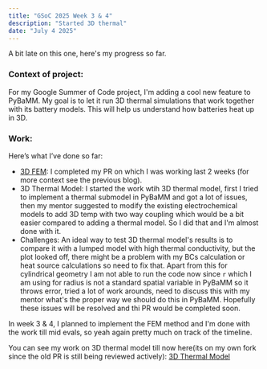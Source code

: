 ```yaml
---
title: "GSoC 2025 Week 3 & 4"
description: "Started 3D thermal"
date: "July 4 2025"
---
```


A bit late on this one, here's my progress so far.

### Context of project:

For my Google Summer of Code project, I'm adding a cool new feature to PyBaMM. My goal is to let it run 3D thermal simulations that work together with its battery models. This will help us understand how batteries heat up in 3D.

### Work:

Here’s what I’ve done so far:

- [3D FEM](https://github.com/pybamm-team/PyBaMM/pull/5009): I completed my PR on which I was working last 2 weeks (for more context see the previous blog).
- 3D Thermal Model: I started the work wtih 3D thermal model, first I tried to implement a thermal submodel in PyBaMM and got a lot of issues, then my mentor suggested to modify the existing electrochemical models to add 3D temp with two way coupling which would be a bit easier compared to adding a thermal model. So I did that and I'm almost done with it.
- Challenges: An ideal way to test 3D thermal model's results is to compare it with a lumped model with high thermal conductivity, but the plot looked off, there might be a problem with my BCs calculation or heat source calculations so need to fix that. Apart from this for cylindrical geometry I am not able to run the code now since `r` which I am using for radius is not a standard spatial variable in PyBaMM so it throws error, tried a lot of work arounds, need to discuss this with my mentor what's the proper way we should do this in PyBaMM. Hopefully these issues will be resolved and thi PR would be completed soon.

In week 3 & 4, I planned to implement the FEM method and I'm done with the work till mid evals, so yeah again pretty much on track of the timeline.

You can see my work on 3D thermal model till now here(its on my own fork since the old PR is still being reviewed actively): [3D Thermal Model](https://github.com/Rishab87/PyBaMM/pull/1)
